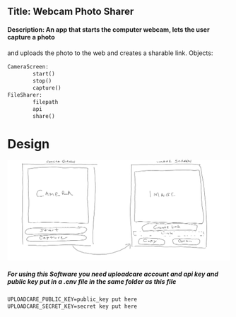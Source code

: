 
## Title: Webcam Photo Sharer
####  Description: An app that starts the computer webcam, lets the user capture a photo
and uploads the photo to the web and creates a sharable link.
Objects: 

    CameraScreen:
            start()
            stop()
            capture()
    FileSharer:
            filepath
            api
            share()
# Design
![Design](./design-frontend.png)

##### For using this Software you need uploadcare account and api key and public key put in a .env file in the same folder as this file

    UPLOADCARE_PUBLIC_KEY=public_key put here
    UPLOADCARE_SECRET_KEY=secret key put here
